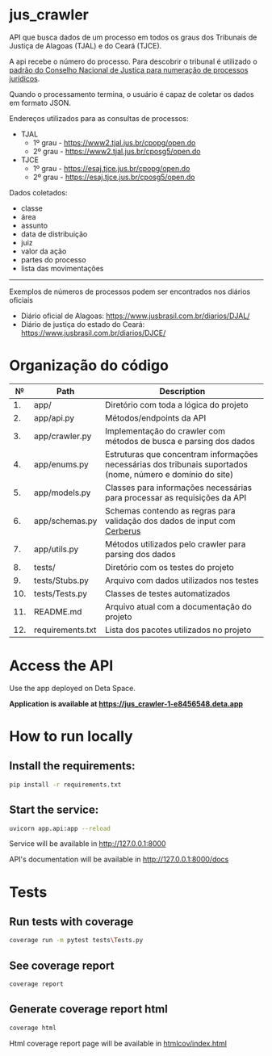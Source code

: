 # jus_crawler
API que busca dados de um processo em todos os graus dos Tribunais de Justiça de Alagoas (TJAL) e do Ceará (TJCE).

A api recebe o número do processo. Para descobrir o tribunal é utilizado o [padrão do Conselho Nacional de Justiça para numeração de processos jurídicos](https://www.cnj.jus.br/programas-e-acoes/numeracao-unica/).

Quando o processamento termina, o usuário é capaz de coletar os dados em formato JSON.

Endereços utilizados para as consultas de processos:
* TJAL
  * 1º grau - https://www2.tjal.jus.br/cpopg/open.do
  * 2º grau - https://www2.tjal.jus.br/cposg5/open.do
* TJCE
  * 1º grau - https://esaj.tjce.jus.br/cpopg/open.do
  * 2º grau - https://esaj.tjce.jus.br/cposg5/open.do

Dados coletados:
* classe 
* área 
* assunto  
* data de distribuição 
* juiz 
* valor da ação
* partes do processo 
* lista das movimentações
---
Exemplos de números de processos podem ser encontrados nos diários oficiais
* Diário oficial de Alagoas: https://www.jusbrasil.com.br/diarios/DJAL/
* Diário de justiça do estado do Ceará: https://www.jusbrasil.com.br/diarios/DJCE/

# Organização do código
| №   | Path             | Description                                                                                                   |
|-----|------------------|---------------------------------------------------------------------------------------------------------------|
| 1.  | app/             | Diretório com toda a lógica do projeto                                                                        |
| 2.  | app/api.py       | Métodos/endpoints da API                                                                                      |
| 3.  | app/crawler.py   | Implementação do crawler com métodos de busca e parsing dos dados                                             |
| 4.  | app/enums.py     | Estruturas que concentram informações necessárias dos tribunais suportados (nome, número e domínio do site)   |
| 5.  | app/models.py    | Classes para informações necessárias para processar as requisições da API                                     |
| 6.  | app/schemas.py   | Schemas contendo as regras para validação dos dados de input com [Cerberus](https://docs.python-cerberus.org) |
| 7.  | app/utils.py     | Métodos utilizados pelo crawler para parsing dos dados                                                        |
| 8.  | tests/           | Diretório com os testes do projeto                                                                            |
| 9.  | tests/Stubs.py   | Arquivo com dados utilizados nos testes                                                                       |
| 10. | tests/Tests.py   | Classes de testes automatizados                                                                               |
| 11. | README.md        | Arquivo atual com a documentação do projeto                                                                   |
| 12. | requirements.txt | Lista dos pacotes utilizados no projeto                                                                       |

# Access the API
Use the app deployed on Deta Space.

**Application is available at https://jus_crawler-1-e8456548.deta.app**

# How to run locally

## Install the requirements:
```bash
pip install -r requirements.txt
```
## Start the service:
```bash
uvicorn app.api:app --reload
```
Service will be available in http://127.0.0.1:8000

API's documentation will be available in http://127.0.0.1:8000/docs

# Tests
## Run tests with coverage
```bash
coverage run -m pytest tests\Tests.py
```
## See coverage report
```bash
coverage report
```
## Generate coverage report html
```bash
coverage html
```
Html coverage report page will be available in [htmlcov/index.html](http://localhost:63342/jus_crawler/htmlcov/index.html)
